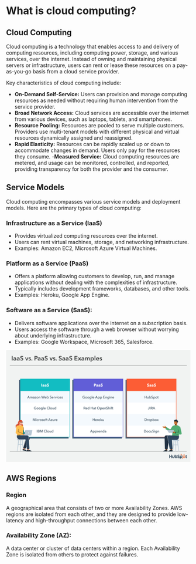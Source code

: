 # What is cloud computing?

## Cloud Computing

Cloud computing is a technology that enables access to and delivery of computing resources, including computing power, storage, and various services, over the internet. Instead of owning and maintaining physical servers or infrastructure, users can rent or lease these resources on a pay-as-you-go basis from a cloud service provider.

Key characteristics of cloud computing include:

- **On-Demand Self-Service:** Users can provision and manage computing resources as needed without requiring human intervention from the service provider.
- **Broad Network Access:** Cloud services are accessible over the internet from various devices, such as laptops, tablets, and smartphones.
- **Resource Pooling:** Resources are pooled to serve multiple customers. Providers use multi-tenant models with different physical and virtual resources dynamically assigned and reassigned.
- **Rapid Elasticity:** Resources can be rapidly scaled up or down to accommodate changes in demand. Users only pay for the resources they consume.
-**Measured Service:** Cloud computing resources are metered, and usage can be monitored, controlled, and reported, providing transparency for both the provider and the consumer.


## Service Models

Cloud computing encompasses various service models and deployment models. Here are the primary types of cloud computing:

### Infrastructure as a Service (IaaS)
- Provides virtualized computing resources over the internet.
- Users can rent virtual machines, storage, and networking infrastructure.
- Examples: Amazon EC2, Microsoft Azure Virtual Machines.

### Platform as a Service (PaaS)
- Offers a platform allowing customers to develop, run, and manage applications without dealing with the complexities of infrastructure.
- Typically includes development frameworks, databases, and other tools.
- Examples: Heroku, Google App Engine.

### Software as a Service (SaaS):

- Delivers software applications over the internet on a subscription basis.
- Users access the software through a web browser without worrying about underlying infrastructure.
- Examples: Google Workspace, Microsoft 365, Salesforce.

<img title="a title" alt="Alt text" src="assets/iaas-vs-paas-vs-saas-examples.png">

## AWS Regions

### Region
A geographical area that consists of two or more Availability Zones. AWS regions are isolated from each other, and they are designed to provide low-latency and high-throughput connections between each other.

### Availability Zone (AZ):
A data center or cluster of data centers within a region. Each Availability Zone is isolated from others to protect against failures.